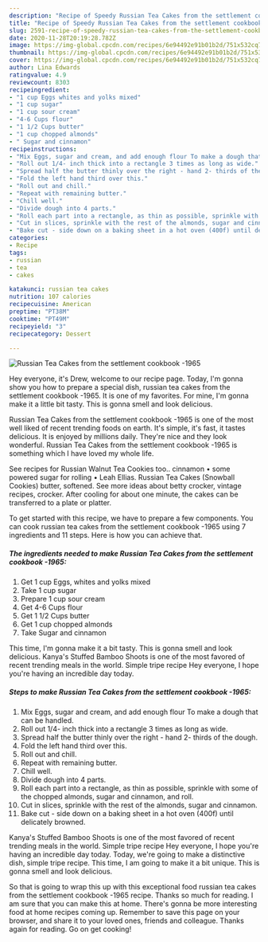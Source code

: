 ```yaml
---
description: "Recipe of Speedy Russian Tea Cakes from the settlement cookbook -1965"
title: "Recipe of Speedy Russian Tea Cakes from the settlement cookbook -1965"
slug: 2591-recipe-of-speedy-russian-tea-cakes-from-the-settlement-cookbook-1965
date: 2020-11-28T20:19:28.782Z
image: https://img-global.cpcdn.com/recipes/6e94492e91b01b2d/751x532cq70/russian-tea-cakes-from-the-settlement-cookbook-1965-recipe-main-photo.jpg
thumbnail: https://img-global.cpcdn.com/recipes/6e94492e91b01b2d/751x532cq70/russian-tea-cakes-from-the-settlement-cookbook-1965-recipe-main-photo.jpg
cover: https://img-global.cpcdn.com/recipes/6e94492e91b01b2d/751x532cq70/russian-tea-cakes-from-the-settlement-cookbook-1965-recipe-main-photo.jpg
author: Lina Edwards
ratingvalue: 4.9
reviewcount: 8303
recipeingredient:
- "1 cup Eggs whites and yolks mixed"
- "1 cup sugar"
- "1 cup sour cream"
- "4-6 Cups flour"
- "1 1/2 Cups butter"
- "1 cup chopped almonds"
- " Sugar and cinnamon"
recipeinstructions:
- "Mix Eggs, sugar and cream, and add enough flour To make a dough that can be handled."
- "Roll out 1/4- inch thick into a rectangle 3 times as long as wide."
- "Spread half the butter thinly over the right - hand 2- thirds of the dough."
- "Fold the left hand third over this."
- "Roll out and chill."
- "Repeat with remaining butter."
- "Chill well."
- "Divide dough into 4 parts."
- "Roll each part into a rectangle, as thin as possible, sprinkle with some of the chopped almonds, sugar and cinnamon, and roll."
- "Cut in slices, sprinkle with the rest of the almonds, sugar and cinnamon."
- "Bake cut - side down on a baking sheet in a hot oven (400f) until delicately browned."
categories:
- Recipe
tags:
- russian
- tea
- cakes

katakunci: russian tea cakes 
nutrition: 107 calories
recipecuisine: American
preptime: "PT38M"
cooktime: "PT49M"
recipeyield: "3"
recipecategory: Dessert

---
```



![Russian Tea Cakes from the settlement cookbook -1965](https://img-global.cpcdn.com/recipes/6e94492e91b01b2d/751x532cq70/russian-tea-cakes-from-the-settlement-cookbook-1965-recipe-main-photo.jpg)

Hey everyone, it's Drew, welcome to our recipe page. Today, I'm gonna show you how to prepare a special dish, russian tea cakes from the settlement cookbook -1965. It is one of my favorites. For mine, I'm gonna make it a little bit tasty. This is gonna smell and look delicious.

Russian Tea Cakes from the settlement cookbook -1965 is one of the most well liked of recent trending foods on earth. It's simple, it's fast, it tastes delicious. It is enjoyed by millions daily. They're nice and they look wonderful. Russian Tea Cakes from the settlement cookbook -1965 is something which I have loved my whole life.

See recipes for Russian Walnut Tea Cookies too.. cinnamon • some powered sugar for rolling • Leah Ellias. Russian Tea Cakes (Snowball Cookies) butter, softened. See more ideas about betty crocker, vintage recipes, crocker. After cooling for about one minute, the cakes can be transferred to a plate or platter.


To get started with this recipe, we have to prepare a few components. You can cook russian tea cakes from the settlement cookbook -1965 using 7 ingredients and 11 steps. Here is how you can achieve that.

<!--inarticleads1-->

##### The ingredients needed to make Russian Tea Cakes from the settlement cookbook -1965:

1. Get 1 cup Eggs, whites and yolks mixed
1. Take 1 cup sugar
1. Prepare 1 cup sour cream
1. Get 4-6 Cups flour
1. Get 1 1/2 Cups butter
1. Get 1 cup chopped almonds
1. Take  Sugar and cinnamon


This time, I&#39;m gonna make it a bit tasty. This is gonna smell and look delicious. Kanya&#39;s Stuffed Bamboo Shoots is one of the most favored of recent trending meals in the world. Simple tripe recipe Hey everyone, I hope you&#39;re having an incredible day today. 

<!--inarticleads2-->

##### Steps to make Russian Tea Cakes from the settlement cookbook -1965:

1. Mix Eggs, sugar and cream, and add enough flour To make a dough that can be handled.
1. Roll out 1/4- inch thick into a rectangle 3 times as long as wide.
1. Spread half the butter thinly over the right - hand 2- thirds of the dough.
1. Fold the left hand third over this.
1. Roll out and chill.
1. Repeat with remaining butter.
1. Chill well.
1. Divide dough into 4 parts.
1. Roll each part into a rectangle, as thin as possible, sprinkle with some of the chopped almonds, sugar and cinnamon, and roll.
1. Cut in slices, sprinkle with the rest of the almonds, sugar and cinnamon.
1. Bake cut - side down on a baking sheet in a hot oven (400f) until delicately browned.


Kanya&#39;s Stuffed Bamboo Shoots is one of the most favored of recent trending meals in the world. Simple tripe recipe Hey everyone, I hope you&#39;re having an incredible day today. Today, we&#39;re going to make a distinctive dish, simple tripe recipe. This time, I am going to make it a bit unique. This is gonna smell and look delicious. 

So that is going to wrap this up with this exceptional food russian tea cakes from the settlement cookbook -1965 recipe. Thanks so much for reading. I am sure that you can make this at home. There's gonna be more interesting food at home recipes coming up. Remember to save this page on your browser, and share it to your loved ones, friends and colleague. Thanks again for reading. Go on get cooking!
